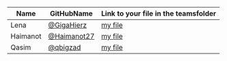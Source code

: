 | Name | GitHubName                                 | Link to your file in the teamsfolder |
| ---- | ------------------------------------------ | ------------------------------------ |
| Lena | [@GigaHierz](https://github.com/GigaHierz) | [my file ](./lena.md)                |
| Haimanot | [@Haimanot27](https://github.com/Haimanot27) | [my file ](./Haimanot.md)
  Qasim	| [@qbigzad](https://github.com/qbigzad)   | [my file](./qbigzad.md)               |